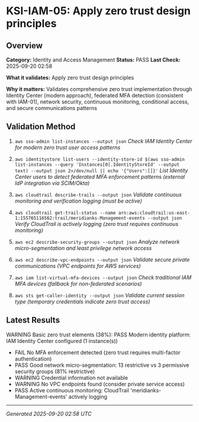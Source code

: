 # KSI-IAM-05: Apply zero trust design principles

## Overview

**Category:** Identity and Access Management
**Status:** PASS
**Last Check:** 2025-09-20 02:58

**What it validates:** Apply zero trust design principles

**Why it matters:** Validates comprehensive zero trust implementation through Identity Center (modern approach), federated MFA detection (consistent with IAM-01), network security, continuous monitoring, conditional access, and secure communications patterns

## Validation Method

1. `aws sso-admin list-instances --output json`
   *Check IAM Identity Center for modern zero trust user access patterns*

2. `aws identitystore list-users --identity-store-id $(aws sso-admin list-instances --query 'Instances[0].IdentityStoreId' --output text) --output json 2>/dev/null || echo '{"Users":[]}'`
   *List Identity Center users to detect federated MFA enforcement patterns (external IdP integration via SCIM/Okta)*

3. `aws cloudtrail describe-trails --output json`
   *Validate continuous monitoring and verification logging (must be active)*

4. `aws cloudtrail get-trail-status --name arn:aws:cloudtrail:us-east-1:155765116562:trail/meridianks-Management-events --output json`
   *Verify CloudTrail is actively logging (zero trust requires continuous monitoring)*

5. `aws ec2 describe-security-groups --output json`
   *Analyze network micro-segmentation and least privilege network access*

6. `aws ec2 describe-vpc-endpoints --output json`
   *Validate secure private communications (VPC endpoints for AWS services)*

7. `aws iam list-virtual-mfa-devices --output json`
   *Check traditional IAM MFA devices (fallback for non-federated scenarios)*

8. `aws sts get-caller-identity --output json`
   *Validate current session type (temporary credentials indicate zero trust access)*

## Latest Results

WARNING Basic zero trust elements (38%): PASS Modern identity platform: IAM Identity Center configured (1 instance(s))
- FAIL No MFA enforcement detected (zero trust requires multi-factor authentication)
- PASS Good network micro-segmentation: 13 restrictive vs 3 permissive security groups (81% restrictive)
- WARNING Credential information not available
- WARNING No VPC endpoints found (consider private service access)
- PASS Active continuous monitoring: CloudTrail 'meridianks-Management-events' actively logging

---
*Generated 2025-09-20 02:58 UTC*